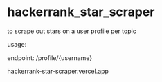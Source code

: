 # hackerrank_star_scraper
to scrape out stars on a user profile per topic


usage: 

endpoint: 
/profile/{username}

hackerrank-star-scraper.vercel.app
